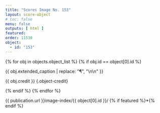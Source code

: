 ```yaml
---
title: "Scores Image No. 153"
layout: score-object
# toc: false
menu: false
outputs: [ html ]
featured: 
order: 11530
object:
  - id: "153"
---
```


{% for obj in objects.object_list %}
{% if obj.id == object[0].id %}

{{ obj.extended_caption | replace: "¶", "\n\n" }}

{{ obj.credit }} {.object-credit}

{% endif %}
{% endfor %}

<div class="object-credit object-url is-print-only">

{{ publication.url }}image-index/{{ object[0].id }}/ {% if featured %}*{% endif %}

</div>
